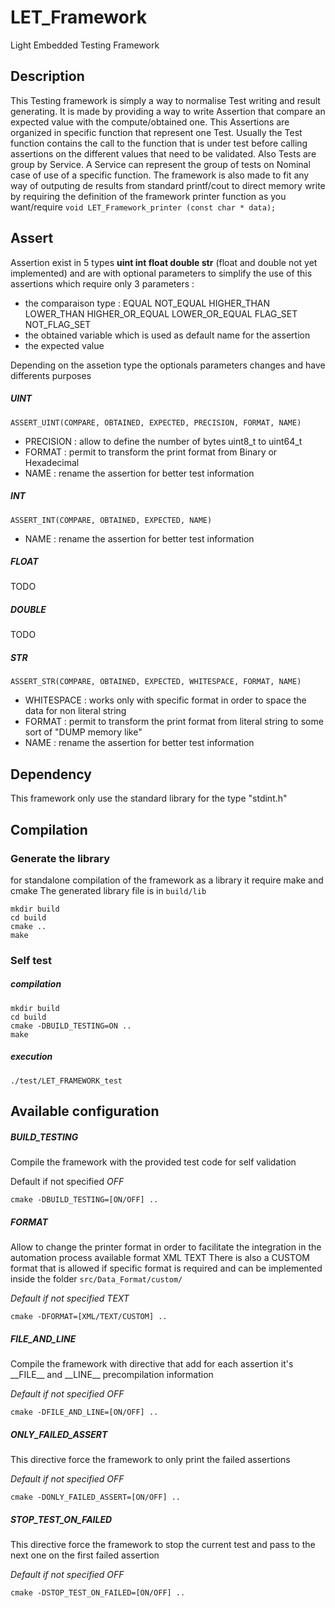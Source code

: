 # LET_Framework
Light Embedded Testing Framework

## Description
This Testing framework is simply a way to normalise Test writing and result generating. It is made by providing a way to write Assertion that compare an expected value with the compute/obtained one.
This Assertions are organized in specific function that represent one Test. Usually the Test function contains the call to the function that is under test before calling assertions on the different values that need to be validated.
Also Tests are group by Service. A Service can represent the group of tests on Nominal case of use of a specific function.
The framework is also made to fit any way of outputing de results from standard printf/cout to direct memory write by requiring the definition of the framework printer function as you want/require ```void LET_Framework_printer (const char * data);```


## Assert
Assertion exist in 5 types __uint int float double str__ (float and double not yet implemented) and are with optional parameters to simplify the use of this assertions which require only 3 parameters :
* the comparaison type : EQUAL NOT_EQUAL HIGHER_THAN LOWER_THAN HIGHER_OR_EQUAL LOWER_OR_EQUAL FLAG_SET NOT_FLAG_SET
* the obtained variable which is used as default name for the assertion
* the expected value

Depending on the assetion type the optionals parameters changes and have differents purposes
##### UINT
```ASSERT_UINT(COMPARE, OBTAINED, EXPECTED, PRECISION, FORMAT, NAME)```
* PRECISION : allow to define the number of bytes uint8_t to uint64_t
* FORMAT : permit to transform the print format from Binary or Hexadecimal
* NAME : rename the assertion for better test information
##### INT
```ASSERT_INT(COMPARE, OBTAINED, EXPECTED, NAME)```
* NAME : rename the assertion for better test information
##### FLOAT
TODO
##### DOUBLE
TODO
##### STR
```ASSERT_STR(COMPARE, OBTAINED, EXPECTED, WHITESPACE, FORMAT, NAME)```
* WHITESPACE : works only with specific format in order to space the data for non literal string
* FORMAT : permit to transform the print format from literal string to some sort of "DUMP memory like"
* NAME : rename the assertion for better test information

## Dependency
This framework only use the standard library for the type "stdint.h"

## Compilation

### Generate the library
for standalone compilation of the framework as a library it require make and cmake
The generated library file is in ```build/lib```
```
mkdir build
cd build
cmake ..
make
```

### Self test
##### compilation
```
mkdir build
cd build
cmake -DBUILD_TESTING=ON ..
make
```
##### execution
```
./test/LET_FRAMEWORK_test
```

## Available configuration
##### BUILD_TESTING
Compile the framework with the provided test code for self validation

Default if not specified _OFF_

```
cmake -DBUILD_TESTING=[ON/OFF] ..
```

##### FORMAT
Allow to change the printer format in order to facilitate the integration in the automation process available format XML TEXT
There is also a CUSTOM format that is allowed if specific format is required and can be implemented inside the folder ```src/Data_Format/custom/```

_Default if not specified TEXT_
```
cmake -DFORMAT=[XML/TEXT/CUSTOM] ..
```

##### FILE_AND_LINE
Compile the framework with directive that add for each assertion it's \_\_FILE__ and \_\_LINE__ precompilation information

_Default if not specified OFF_
```
cmake -DFILE_AND_LINE=[ON/OFF] ..
```

##### ONLY_FAILED_ASSERT
This directive force the framework to only print the failed assertions

_Default if not specified OFF_
```
cmake -DONLY_FAILED_ASSERT=[ON/OFF] ..
```

##### STOP_TEST_ON_FAILED
This directive force the framework to stop the current test and pass to the next one on the first failed assertion

_Default if not specified OFF_
```
cmake -DSTOP_TEST_ON_FAILED=[ON/OFF] ..
```

